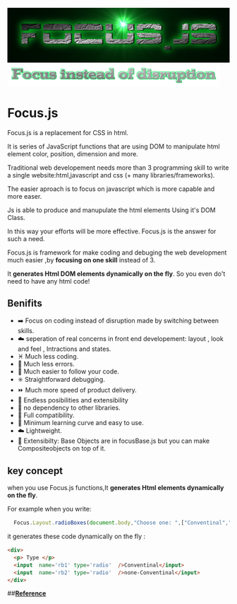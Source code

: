 ![FOCUS.JS](https://github.com/nhab/Focus/raw/master/Focus-logo.png "Focus.Js")
![]( https://github.com/nhab/Focus/blob/master/moto.png?raw=true "")

# Focus.js
Focus.js is a replacement for CSS in html. 

It is series of JavaScript functions that  are using DOM to manipulate html element color, position, dimension and more.

Traditional web developement needs more than 3 programming skill to write a single website:html,javascript and css (+ many libraries/frameworks).

The easier aproach is to focus on javascript which is more capable and more easer.

Js is able to produce and manupulate the html elements Using it's DOM Class.

In this way your efforts will be more effective. Focus.js is the answer for such a need.

Focus.js is framework for make coding and debuging the web development much easier ,by **focusing on one skill** instead of 3.

It **generates Html DOM elements dynamically on the fly**. So you even do't need to have any html code!
<!--## [**Demo**](https://nhab.github.io/Focus/demo.html "Demo") 
## [**Demo Objective**](https://nhab.github.io/Focus/demoObject.html "Demo objective") 
-->
## Benifits
  - :arrow_right: Focus on coding instead of disruption made by switching between skills.
  - :cloud: seperation of real concerns in front end developement: layout , look and feel , Intractions and states.
  - :pisces: Much less coding.
  - :no_mobile_phones: Much less errors.
  - :repeat: Much easier to follow your code.
  - :eight_spoked_asterisk: Straightforward debugging.
  - :fast_forward: Much more speed of product delivery.
  - :diamond_shape_with_a_dot_inside: Endless posibilities and extensibility
  - :do_not_litter: no dependency to other libraries.
  - :closed_lock_with_key: Full compatibility.
  - :eyes: Minimum learning curve and easy to use.
  - :cloud: Lightweight.
  - :repeat: Extensibilty: Base Objects are in focusBase.js but you can make Compositeobjects on top of it.
  
## key concept
when you use Focus.js functions,It **generates Html elements dynamically on the fly**.

For example when you write:
```javascript
  Focus.Layout.radioBoxes(document.body,"Choose one: ",["Conventinal","none-conventional"]);
```

it generates these code dynamically on the fly :
```html
<div>
  <p> Type </p>
  <input  name='rb1' type='radio'  />Conventinal</input>
  <input  name='rb2' type='radio'  />none-Conventinal</input>
</div>
```
##[**Reference**](https://nhab.github.io/Focus/Reference-Objective.txt "Reference")
